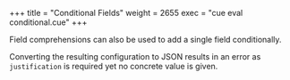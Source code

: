 +++
title = "Conditional Fields"
weight = 2655
exec = "cue eval conditional.cue"
+++

Field comprehensions can also be used to
add a single field conditionally.

Converting the resulting configuration to JSON results in an error
as `justification` is required yet no concrete value is given.



